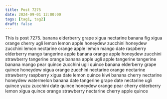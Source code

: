 ```yaml
---
title: Post 7275
date: 2024-09-01 12:00:00
tags: [tag1, tag2]
draft: false
---
```

This is post 7275.
banana
elderberry
grape
xigua
nectarine
banana
fig
xigua
orange
cherry
ugli
lemon
lemon
apple
honeydew
zucchini
honeydew
zucchini
lemon
nectarine
orange
apple
lemon
mango
date
raspberry
elderberry
mango
tangerine
apple
banana
orange
apple
honeydew
zucchini
strawberry
tangerine
orange
banana
apple
ugli
apple
tangerine
tangerine
banana
mango
pear
quince
zucchini
ugli
quince
banana
elderberry
grape
quince
honeydew
xigua
orange
zucchini
nectarine
orange
nectarine
strawberry
raspberry
xigua
date
lemon
quince
kiwi
banana
cherry
nectarine
honeydew
watermelon
banana
date
tangerine
grape
date
nectarine
ugli
quince
yuzu
zucchini
date
quince
honeydew
orange
pear
cherry
elderberry
lemon
xigua
quince
orange
strawberry
nectarine
cherry
apple
quince
